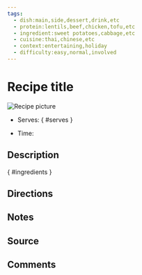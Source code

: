 ```yaml
---
tags:
  - dish:main,side,dessert,drink,etc
  - protein:lentils,beef,chicken,tofu,etc
  - ingredient:sweet potatoes,cabbage,etc
  - cuisine:thai,chinese,etc
  - context:entertaining,holiday
  - difficulty:easy,normal,involved
---
```

<!-- Tags can have colon, but no space around it -->

# Recipe title

![Recipe picture](../images/image.jpg)

<!-- Serves has to be a single number, no dashes, no text -->
- Serves:
{ #serves }
<!-- Time is not parsed, so anything can be input here, and additional
values can be added (e.g., "active time", "cooking time", etc) -->
- Time: 

## Description
{ #ingredients }

<!-- Decimals are allowed, fractions are not. For ranges, use only a single dash
and no spaces between the numbers. -->

## Directions

<!-- If you have a direction that refers to a number of some ingredient, wrap
the number in asterisks and add `{.ingredient-num}` afterwards. For example,
write `Add 2 Tbsp oil to pan` as `Add *2*{.ingredient-num} to pan`. This allows
us to properly change the number when changing the serves value. -->

## Notes

<!-- Delete section if no additional notes -->

## Source

## Comments
